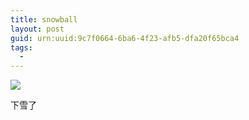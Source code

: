 ```yaml
---
title: snowball
layout: post
guid: urn:uuid:9c7f0664-6ba6-4f23-afb5-dfa20f65bca4
tags:
  - 
---
```


![](https://o84ln9gdp.qnssl.com/hfu.io/2017-03-10-snowball-IMG_3501.jpg)

下雪了
